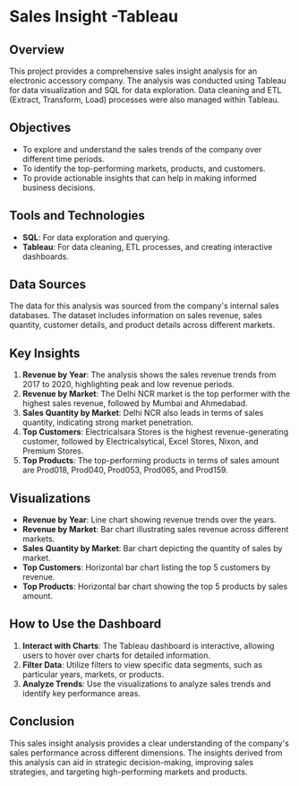 

# Sales Insight -Tableau

## Overview
This project provides a comprehensive sales insight analysis for an electronic accessory company. The analysis was conducted using Tableau for data visualization and SQL for data exploration. Data cleaning and ETL (Extract, Transform, Load) processes were also managed within Tableau.

## Objectives
- To explore and understand the sales trends of the company over different time periods.
- To identify the top-performing markets, products, and customers.
- To provide actionable insights that can help in making informed business decisions.

## Tools and Technologies
- **SQL**: For data exploration and querying.
- **Tableau**: For data cleaning, ETL processes, and creating interactive dashboards.

## Data Sources
The data for this analysis was sourced from the company's internal sales databases. The dataset includes information on sales revenue, sales quantity, customer details, and product details across different markets.

## Key Insights
1. **Revenue by Year**: The analysis shows the sales revenue trends from 2017 to 2020, highlighting peak and low revenue periods.
2. **Revenue by Market**: The Delhi NCR market is the top performer with the highest sales revenue, followed by Mumbai and Ahmedabad.
3. **Sales Quantity by Market**: Delhi NCR also leads in terms of sales quantity, indicating strong market penetration.
4. **Top Customers**: Electricalsara Stores is the highest revenue-generating customer, followed by Electricalsytical, Excel Stores, Nixon, and Premium Stores.
5. **Top Products**: The top-performing products in terms of sales amount are Prod018, Prod040, Prod053, Prod065, and Prod159.

## Visualizations
- **Revenue by Year**: Line chart showing revenue trends over the years.
- **Revenue by Market**: Bar chart illustrating sales revenue across different markets.
- **Sales Quantity by Market**: Bar chart depicting the quantity of sales by market.
- **Top Customers**: Horizontal bar chart listing the top 5 customers by revenue.
- **Top Products**: Horizontal bar chart showing the top 5 products by sales amount.

## How to Use the Dashboard
1. **Interact with Charts**: The Tableau dashboard is interactive, allowing users to hover over charts for detailed information.
2. **Filter Data**: Utilize filters to view specific data segments, such as particular years, markets, or products.
3. **Analyze Trends**: Use the visualizations to analyze sales trends and identify key performance areas.

## Conclusion
This sales insight analysis provides a clear understanding of the company's sales performance across different dimensions. The insights derived from this analysis can aid in strategic decision-making, improving sales strategies, and targeting high-performing markets and products.

